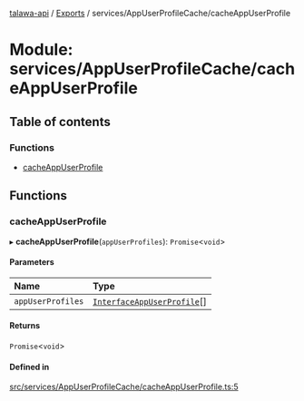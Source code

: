 [talawa-api](../README.md) / [Exports](../modules.md) / services/AppUserProfileCache/cacheAppUserProfile

# Module: services/AppUserProfileCache/cacheAppUserProfile

## Table of contents

### Functions

- [cacheAppUserProfile](services_AppUserProfileCache_cacheAppUserProfile.md#cacheappuserprofile)

## Functions

### cacheAppUserProfile

▸ **cacheAppUserProfile**(`appUserProfiles`): `Promise`\<`void`\>

#### Parameters

| Name | Type |
| :------ | :------ |
| `appUserProfiles` | [`InterfaceAppUserProfile`](../interfaces/models_AppUserProfile.InterfaceAppUserProfile.md)[] |

#### Returns

`Promise`\<`void`\>

#### Defined in

[src/services/AppUserProfileCache/cacheAppUserProfile.ts:5](https://github.com/PalisadoesFoundation/talawa-api/blob/9fa6a1c/src/services/AppUserProfileCache/cacheAppUserProfile.ts#L5)
